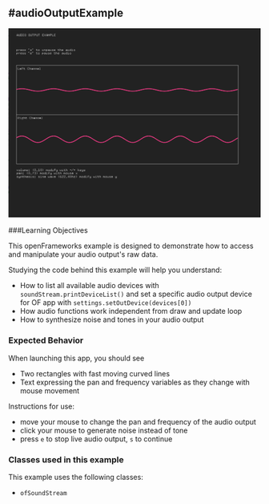#audioOutputExample
--
![Screenshot of Example](audioOutputExample.png)

###Learning Objectives

This openFrameworks example is designed to demonstrate how to access and manipulate your audio output's raw data.

Studying the code behind this example will help you understand:

* How to list all available audio devices with `soundStream.printDeviceList()` and set a specific audio output device for OF app with `settings.setOutDevice(devices[0])`
* How audio functions work independent from draw and update loop
* How to synthesize noise and tones in your audio output


### Expected Behavior

When launching this app, you should see 

* Two rectangles with fast moving curved lines
* Text expressing the pan and frequency variables as they change with mouse movement

Instructions for use:

* move your mouse to change the pan and frequency of the audio output
* click your mouse to generate noise instead of tone
* press `e` to stop live audio output, `s` to continue 




### Classes used in this example

This example uses the following classes: 

* ``ofSoundStream``